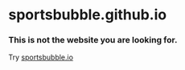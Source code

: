 # sportsbubble.github.io
### This is not the website you are looking for.  
Try [sportsbubble.io](https://sportsbubble.io)